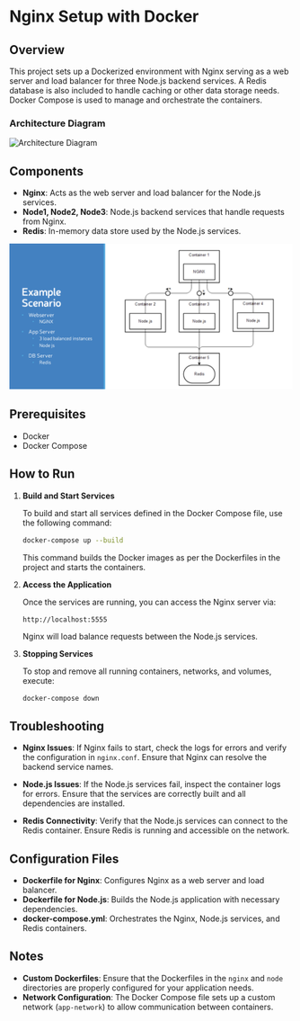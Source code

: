 # Nginx Setup with Docker

## Overview

This project sets up a Dockerized environment with Nginx serving as a web server and load balancer for three Node.js backend services. A Redis database is also included to handle caching or other data storage needs. Docker Compose is used to manage and orchestrate the containers.

### Architecture Diagram

![Architecture Diagram](path/to/your/architecture-diagram.png)

## Components

- **Nginx**: Acts as the web server and load balancer for the Node.js services.
- **Node1, Node2, Node3**: Node.js backend services that handle requests from Nginx.
- **Redis**: In-memory data store used by the Node.js services.

![Architecture Diagram](images/architecture-diagram.png)

## Prerequisites

- Docker
- Docker Compose

## How to Run

1. **Build and Start Services**

   To build and start all services defined in the Docker Compose file, use the following command:

   ```bash
   docker-compose up --build
   ```

   This command builds the Docker images as per the Dockerfiles in the project and starts the containers.

2. **Access the Application**

   Once the services are running, you can access the Nginx server via:

   ```
   http://localhost:5555
   ```

   Nginx will load balance requests between the Node.js services.

3. **Stopping Services**

   To stop and remove all running containers, networks, and volumes, execute:

   ```bash
   docker-compose down
   ```

## Troubleshooting

- **Nginx Issues**: If Nginx fails to start, check the logs for errors and verify the configuration in `nginx.conf`. Ensure that Nginx can resolve the backend service names.

- **Node.js Issues**: If the Node.js services fail, inspect the container logs for errors. Ensure that the services are correctly built and all dependencies are installed.

- **Redis Connectivity**: Verify that the Node.js services can connect to the Redis container. Ensure Redis is running and accessible on the network.

## Configuration Files

- **Dockerfile for Nginx**: Configures Nginx as a web server and load balancer.
- **Dockerfile for Node.js**: Builds the Node.js application with necessary dependencies.
- **docker-compose.yml**: Orchestrates the Nginx, Node.js services, and Redis containers.

## Notes

- **Custom Dockerfiles**: Ensure that the Dockerfiles in the `nginx` and `node` directories are properly configured for your application needs.
- **Network Configuration**: The Docker Compose file sets up a custom network (`app-network`) to allow communication between containers.













